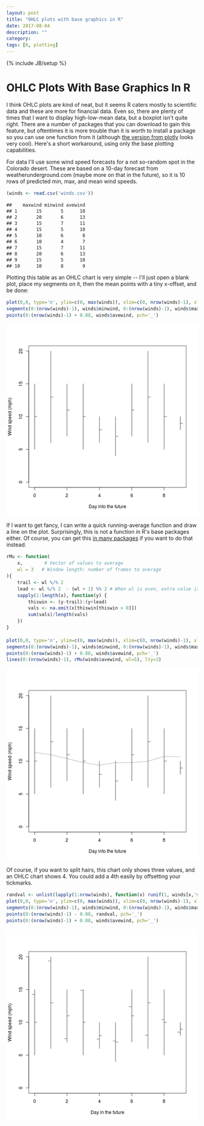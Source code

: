 ```yaml
---
layout: post
title: "OHLC plots with base graphics in R"
date: 2017-08-04
description: ""
category: 
tags: [R, plotting]
---
```

{% include JB/setup %}


# OHLC Plots With Base Graphics In R
I think OHLC plots are kind of neat, but it seems R caters mostly to scientific data and these are more for financial data. Even so, there are plenty of times that I want to display high-low-mean data, but a boxplot isn't quite right. There are a number of packages that you can download to gain this feature, but oftentimes it is more trouble than it is worth to install a package so you can use one function from it (although [the version from plotly](https://plot.ly/r/ohlc-charts/) looks very cool). Here's a short workaround, using only the base plotting capabilities.  

For data I'll use some wind speed forecasts for a not so-random spot in the Colorado desert. These are based on a 10-day forecast from weatherunderground.com (maybe more on that in the future), so it is 10 rows of predicted min, max, and mean wind speeds.   


```r
(winds <- read.csv('winds.csv'))
```

```
##    maxwind minwind avewind
## 1       15       5      10
## 2       20       6      13
## 3       15       7      11
## 4       15       5      10
## 5       10       6       8
## 6       10       4       7
## 7       15       7      11
## 8       20       6      13
## 9       15       5      10
## 10      10       8       9
```

Plotting this table as an OHLC chart is very simple --  I'll just open a blank plot, place my segments on it, then the mean points with a tiny x-offset, and be done:  


```r
plot(0,0, type='n', ylim=c(0, max(winds)), xlim=c(0, nrow(winds)-1), xlab='Day into the future', ylab='Wind speed (mph)')
segments(0:(nrow(winds)-1), winds$minwind, 0:(nrow(winds)-1), winds$maxwind)
points(0:(nrow(winds)-1) + 0.08, winds$avewind, pch='_')
```

![plot of chunk unnamed-chunk-2](figure/unnamed-chunk-2-1.png)

If I want to get fancy, I can write a quick running-average function and draw a line on the plot. Surprisingly, this is not a function in R's base packages either. Of course, you can get this [in many packages](https://stackoverflow.com/questions/743812/calculating-moving-average) if you want to do that instead.  


```r
rMu <- function(
    x,        # Vector of values to average
    wl = 3   # Window length: number of frames to average
){
    trail <- wl %/% 2
    lead <- wl %/% 2  - (wl + 1) %% 2 # When wl is even, extra value is behind center
    sapply(1:length(x), function(y) {
        thiswin <- (y-trail):(y+lead)
        vals <- na.omit(x[thiswin[thiswin > 0]])
        sum(vals)/length(vals)
    })
}

plot(0,0, type='n', ylim=c(0, max(winds)), xlim=c(0, nrow(winds)-1), xlab='Day into the future', ylab='Wind speed (mph)')
segments(0:(nrow(winds)-1), winds$minwind, 0:(nrow(winds)-1), winds$maxwind)
points(0:(nrow(winds)-1) + 0.08, winds$avewind, pch='_')
lines(0:(nrow(winds)-1), rMu(winds$avewind, wl=5), lty=3)
```

![plot of chunk unnamed-chunk-3](figure/unnamed-chunk-3-1.png)

Of course, if you want to split hairs, this chart only shows three values, and an OHLC chart shows 4. You could add a 4th easily by offsetting your tickmarks.  



```r
randval <- unlist(lapply(1:nrow(winds), function(x) runif(1, winds[x,'minwind'], winds[x,'maxwind'])))
plot(0,0, type='n', ylim=c(0, max(winds)), xlim=c(0, nrow(winds)-1), xlab='Day in the future', ylab='Wind speed (mph)')
segments(0:(nrow(winds)-1), winds$minwind, 0:(nrow(winds)-1), winds$maxwind)
points(0:(nrow(winds)-1) - 0.08, randval, pch='_')
points(0:(nrow(winds)-1) + 0.08, winds$avewind, pch='_')
```

![plot of chunk unnamed-chunk-4](figure/unnamed-chunk-4-1.png)





















